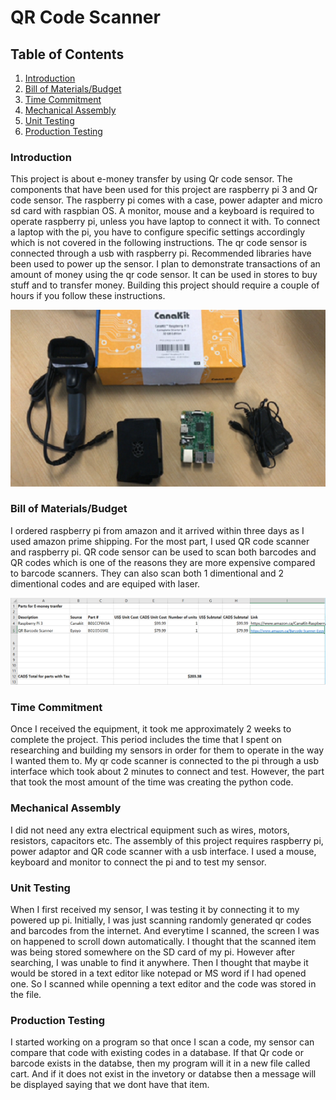# QR Code Scanner

## Table of Contents
1. [Introduction](#introduction)
2. [Bill of Materials/Budget](#student-sense-hat-specifications)
3. [Time Commitment](#student-sense-hat-electronic-design-files)
4. [Mechanical Assembly](#student-sense-hat-assembly)
5. [Unit Testing](#student-raspberry-pi-image-creation-and-test-code)
6. [Production Testing](#enterprise-wi-fi)

### Introduction

This project is about e-money transfer by using Qr code sensor. The components that have been used for this project are raspberry pi 3 and Qr code sensor. The raspberry pi comes with a case, power adapter and micro sd card with raspbian OS. A monitor, mouse and a keyboard is required to operate raspberry pi, unless you have laptop to connect it with. To connect a laptop with the pi, you have to configure specific settings accordingly which is not covered in the following instructions. The qr code sensor is connected through a usb with raspberry pi. Recommended libraries have been used to power up the sensor. I plan to demonstrate transactions of an amount of money using the qr code sensor. It can be used in stores to buy stuff and to transfer money. Building this project should require a couple of hours if you follow these instructions.

![Image of Prototype](https://github.com/n01033547/Bluetooth/blob/master/Intro.PNG?raw=yes)

### Bill of Materials/Budget

I ordered raspberry pi from amazon and it arrived within three days as I used amazon prime shipping. For the most part, I used QR code scanner and raspberry pi. QR code sensor can be used to scan both barcodes and QR codes which is one of the reasons they are more expensive compared to barcode scanners. They can also scan both 1 dimentional and 2 dimentional codes and are equiped with laser. 

![PLA Card](https://github.com/n01033547/Bluetooth/blob/master/screenshot%20budget.PNG?raw=yes)

### Time Commitment

Once I received the equipment, it took me approximately 2 weeks to complete the project. This period includes the time that I spent on researching and building my sensors in order for them to operate in the way I wanted them to. My qr code scanner is connected to the pi through a usb interface which took about 2 minutes to connect and test. However, the part that took the most amount of the time was creating the python code.

### Mechanical Assembly

I did not need any extra electrical equipment such as wires, motors, resistors, capacitors etc. The assembly of this project requires raspberry pi, power adaptor and QR code scanner with a usb interface. I used a mouse, keyboard and monitor to connect the pi and to test my sensor.

### Unit Testing

When I first received my sensor, I was testing it by connecting it to my powered up pi. Initially, I was just scanning randomly generated qr codes and barcodes from the internet. And everytime I scanned, the screen I was on happened to scroll down automatically. I thought that the scanned item was being stored somewhere on the SD card of my pi. However after searching, I was unable to find it anywhere. Then I thought that maybe it would be stored in a text editor like notepad or MS word if I had opened one. So I scanned while openning a text editor and the code was stored in the file. 

### Production Testing

I started working on a program so that once I scan a code, my sensor can compare that code with existing codes in a database. If that Qr code or barcode exists in the databse, then my program will  it in a new file called cart. And if it does not exist in the invetory or databse then a message will be displayed saying that we dont have that item.

